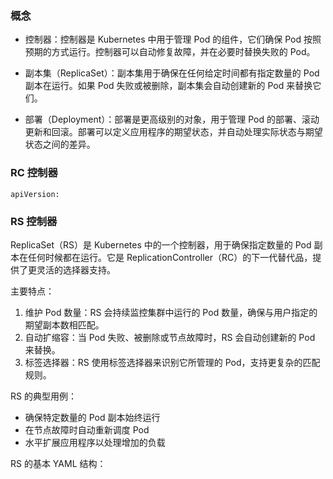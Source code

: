 ### 概念

- 控制器：控制器是 Kubernetes 中用于管理 Pod 的组件，它们确保 Pod 按照预期的方式运行。控制器可以自动修复故障，并在必要时替换失败的 Pod。

- 副本集（ReplicaSet）：副本集用于确保在任何给定时间都有指定数量的 Pod 副本在运行。如果 Pod 失败或被删除，副本集会自动创建新的 Pod 来替换它们。

- 部署（Deployment）：部署是更高级别的对象，用于管理 Pod 的部署、滚动更新和回滚。部署可以定义应用程序的期望状态，并自动处理实际状态与期望状态之间的差异。


### RC 控制器
```
apiVersion: 
```

### RS 控制器

ReplicaSet（RS）是 Kubernetes 中的一个控制器，用于确保指定数量的 Pod 副本在任何时候都在运行。它是 ReplicationController（RC）的下一代替代品，提供了更灵活的选择器支持。

主要特点：
1. 维护 Pod 数量：RS 会持续监控集群中运行的 Pod 数量，确保与用户指定的期望副本数相匹配。
2. 自动扩缩容：当 Pod 失败、被删除或节点故障时，RS 会自动创建新的 Pod 来替换。
3. 标签选择器：RS 使用标签选择器来识别它所管理的 Pod，支持更复杂的匹配规则。

RS 的典型用例：
- 确保特定数量的 Pod 副本始终运行
- 在节点故障时自动重新调度 Pod
- 水平扩展应用程序以处理增加的负载

RS 的基本 YAML 结构：